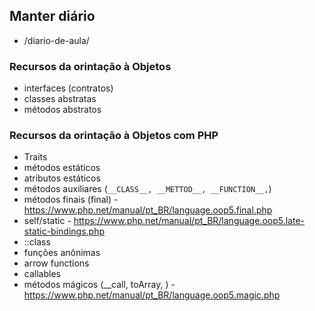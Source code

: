 ## Manter diário

- /diario-de-aula/

### Recursos da orintação à Objetos
- interfaces (contratos)
- classes abstratas
- métodos abstratos

### Recursos da orintação à Objetos com PHP
- Traits
- métodos estáticos
- atributos estáticos
- métodos auxiliares (`__CLASS__, __METTOD__, __FUNCTION__,`)
- métodos finais (final) - https://www.php.net/manual/pt_BR/language.oop5.final.php
- self/static - https://www.php.net/manual/pt_BR/language.oop5.late-static-bindings.php
- ::class
- funções anônimas
- arrow functions
- callables
- métodos mágicos (__call, toArray, ) - https://www.php.net/manual/pt_BR/language.oop5.magic.php

